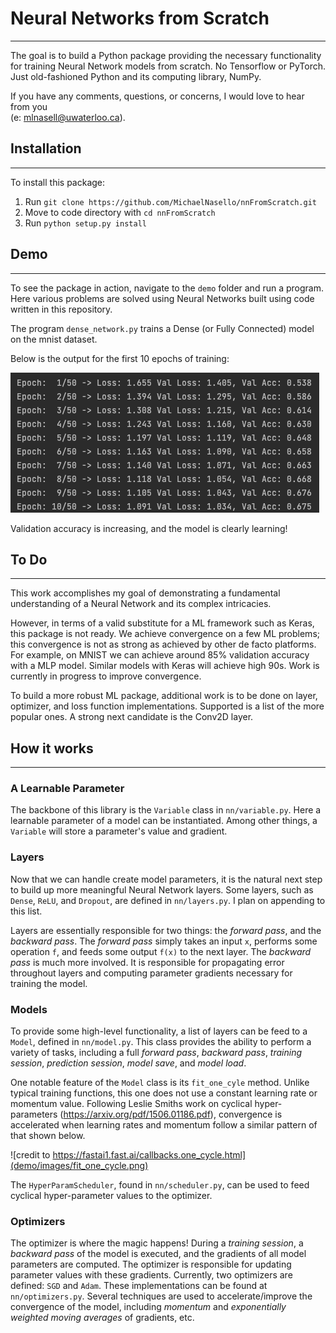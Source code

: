 # Neural Networks from Scratch
***

The goal is to build a Python package providing the necessary functionality for 
training Neural Network models from scratch. No Tensorflow or PyTorch. Just 
old-fashioned Python and its computing library, NumPy.

If you have any comments, questions, or concerns, I would love to hear from you \
(e: mlnasell@uwaterloo.ca).

## Installation
***
To install this package:
1. Run `git clone https://github.com/MichaelNasello/nnFromScratch.git`
2. Move to code directory with `cd nnFromScratch`
3. Run `python setup.py install`

## Demo
***
To see the package in action, navigate to the `demo` folder and run a program. 
Here various problems are solved using Neural Networks built using code written in this
repository. 

The program `dense_network.py` trains a Dense (or Fully Connected) model on the mnist 
dataset. 

Below is the output for the first 10 epochs of training:

![](demo/images/dense_network_train_output.png)

Validation accuracy is increasing, and the model is clearly learning!

## To Do
***

This work accomplishes my goal of demonstrating a fundamental understanding of a Neural 
Network and its complex intricacies.

However, in terms of a valid substitute for a ML framework such as Keras, this package is 
not ready. We achieve convergence on a few ML problems; this convergence is not as strong
as achieved by other de facto platforms. For example, on MNIST we can achieve around 
85% validation accuracy with a MLP model. Similar models with Keras will achieve high 90s. 
Work is currently in progress to improve convergence.

To build a more robust ML package, additional work is to be done on layer, optimizer, and
loss function implementations. Supported is a list of the more popular ones. A strong next
candidate is the Conv2D layer.

## How it works
***

### A Learnable Parameter 
The backbone of this library is the `Variable` class in `nn/variable.py`. Here a 
learnable parameter of a model can be instantiated. Among other things, a `Variable`
will store a parameter's value and gradient.

### Layers
Now that we can handle create model parameters, it is the natural next step to build 
up more meaningful Neural Network layers. Some layers, such as `Dense`, `ReLU`,
and `Dropout`, are defined in `nn/layers.py`. I plan on appending to this list.

Layers are essentially responsible for two things: the *forward pass*, and the *backward
pass*. The *forward pass* simply takes an input `x`, performs some operation `f`, and 
feeds some output `f(x)` to the next layer. The *backward pass* is much more involved.
It is responsible for propagating error throughout layers and computing parameter gradients
necessary for training the model.

### Models
To provide some high-level functionality, a list of layers can be feed to a `Model`, 
defined in `nn/model.py`. This class provides the ability to perform a variety of tasks,
including a full *forward pass*, *backward pass*, *training session*, *prediction session*, 
*model save*, and *model load*.

One notable feature of the `Model` class is its `fit_one_cyle` method. Unlike typical training
functions, this one does not use a constant learning rate or momentum value. Following Leslie
Smiths work on cyclical hyper-parameters (https://arxiv.org/pdf/1506.01186.pdf), convergence is
accelerated when learning rates and momentum follow a similar pattern of that shown below.

![credit to https://fastai1.fast.ai/callbacks.one_cycle.html](demo/images/fit_one_cycle.png)

The `HyperParamScheduler`, found in `nn/scheduler.py`, can be used to feed cyclical 
hyper-parameter values to the optimizer.

### Optimizers
The optimizer is where the magic happens! During a *training session*, a *backward pass* of the
model is executed, and the gradients of all model parameters are computed. The optimizer is 
responsible for updating parameter values with these gradients. Currently, two optimizers are
defined: `SGD` and `Adam`. These implementations can be found at `nn/optimizers.py`. Several 
techniques are used to accelerate/improve the convergence of the model, including *momentum* and 
*exponentially weighted moving averages* of gradients, etc.

